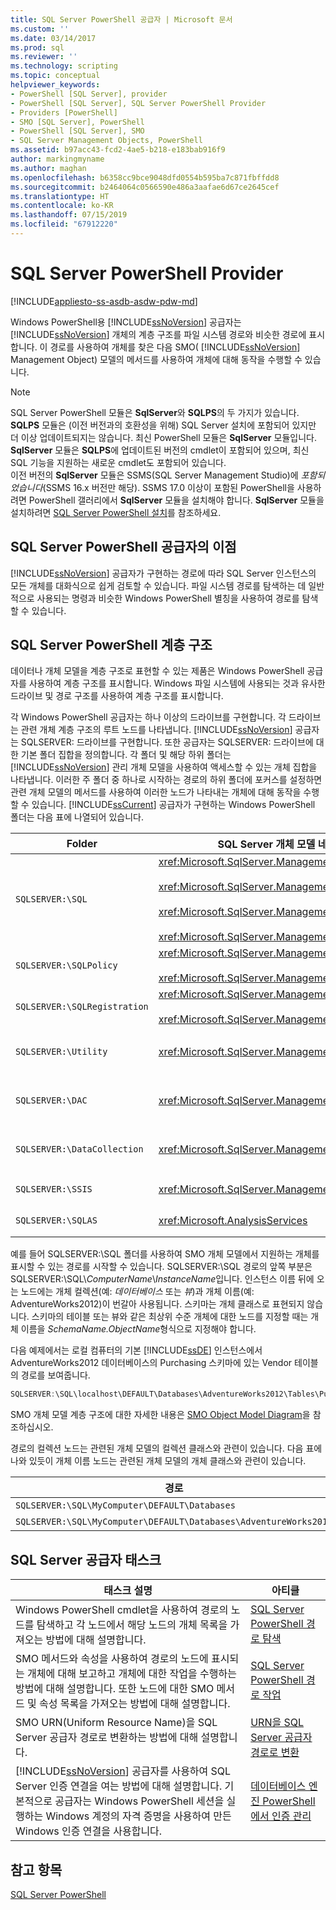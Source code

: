 ```yaml
---
title: SQL Server PowerShell 공급자 | Microsoft 문서
ms.custom: ''
ms.date: 03/14/2017
ms.prod: sql
ms.reviewer: ''
ms.technology: scripting
ms.topic: conceptual
helpviewer_keywords:
- PowerShell [SQL Server], provider
- PowerShell [SQL Server], SQL Server PowerShell Provider
- Providers [PowerShell]
- SMO [SQL Server], PowerShell
- PowerShell [SQL Server], SMO
- SQL Server Management Objects, PowerShell
ms.assetid: b97acc43-fcd2-4ae5-b218-e183bab916f9
author: markingmyname
ms.author: maghan
ms.openlocfilehash: b6358cc9bce9048dfd0554b595ba7c871fbffdd8
ms.sourcegitcommit: b2464064c0566590e486a3aafae6d67ce2645cef
ms.translationtype: HT
ms.contentlocale: ko-KR
ms.lasthandoff: 07/15/2019
ms.locfileid: "67912220"
---
```

# <a name="sql-server-powershell-provider"></a>SQL Server PowerShell Provider
[!INCLUDE[appliesto-ss-asdb-asdw-pdw-md](../includes/appliesto-ss-asdb-asdw-pdw-md.md)]

Windows PowerShell용 [!INCLUDE[ssNoVersion](../includes/ssnoversion-md.md)] 공급자는 [!INCLUDE[ssNoVersion](../includes/ssnoversion-md.md)] 개체의 계층 구조를 파일 시스템 경로와 비슷한 경로에 표시합니다. 이 경로를 사용하여 개체를 찾은 다음 SMO( [!INCLUDE[ssNoVersion](../includes/ssnoversion-md.md)] Management Object) 모델의 메서드를 사용하여 개체에 대해 동작을 수행할 수 있습니다.  
  
> [!NOTE]
> SQL Server PowerShell 모듈은 **SqlServer**와 **SQLPS**의 두 가지가 있습니다. **SQLPS** 모듈은 (이전 버전과의 호환성을 위해) SQL Server 설치에 포함되어 있지만 더 이상 업데이트되지는 않습니다. 최신 PowerShell 모듈은 **SqlServer** 모듈입니다. **SqlServer** 모듈은 **SQLPS**에 업데이트된 버전의 cmdlet이 포함되어 있으며, 최신 SQL 기능을 지원하는 새로운 cmdlet도 포함되어 있습니다.  
> 이전 버전의 **SqlServer** 모듈은 SSMS(SQL Server Management Studio)에 *포함되었습니다*(SSMS 16.x 버전만 해당). SSMS 17.0 이상이 포함된 PowerShell을 사용하려면 PowerShell 갤러리에서 **SqlServer** 모듈을 설치해야 합니다.
> **SqlServer** 모듈을 설치하려면 [SQL Server PowerShell 설치](download-sql-server-ps-module.md)를 참조하세요.


## <a name="benefits-of-the-sql-server-powershell-provider"></a>SQL Server PowerShell 공급자의 이점  
 [!INCLUDE[ssNoVersion](../includes/ssnoversion-md.md)] 공급자가 구현하는 경로에 따라 SQL Server 인스턴스의 모든 개체를 대화식으로 쉽게 검토할 수 있습니다. 파일 시스템 경로를 탐색하는 데 일반적으로 사용되는 명령과 비슷한 Windows PowerShell 별칭을 사용하여 경로를 탐색할 수 있습니다.  
  
## <a name="the-sql-server-powershell-hierarchy"></a>SQL Server PowerShell 계층 구조  
 데이터나 개체 모델을 계층 구조로 표현할 수 있는 제품은 Windows PowerShell 공급자를 사용하여 계층 구조를 표시합니다. Windows 파일 시스템에 사용되는 것과 유사한 드라이브 및 경로 구조를 사용하여 계층 구조를 표시합니다.  
  
 각 Windows PowerShell 공급자는 하나 이상의 드라이브를 구현합니다. 각 드라이브는 관련 개체 계층 구조의 루트 노드를 나타냅니다. [!INCLUDE[ssNoVersion](../includes/ssnoversion-md.md)] 공급자는 SQLSERVER: 드라이브를 구현합니다. 또한 공급자는 SQLSERVER: 드라이브에 대한 기본 폴더 집합을 정의합니다. 각 폴더 및 해당 하위 폴더는 [!INCLUDE[ssNoVersion](../includes/ssnoversion-md.md)] 관리 개체 모델을 사용하여 액세스할 수 있는 개체 집합을 나타냅니다. 이러한 주 폴더 중 하나로 시작하는 경로의 하위 폴더에 포커스를 설정하면 관련 개체 모델의 메서드를 사용하여 이러한 노드가 나타내는 개체에 대해 동작을 수행할 수 있습니다. [!INCLUDE[ssCurrent](../includes/sscurrent-md.md)] 공급자가 구현하는 Windows PowerShell 폴더는 다음 표에 나열되어 있습니다.  
  
|Folder|SQL Server 개체 모델 네임스페이스|개체|  
|------------|---------------------------------------|-------------|  
|`SQLSERVER:\SQL`|<xref:Microsoft.SqlServer.Management.Smo><br /><br /> <xref:Microsoft.SqlServer.Management.Smo.Agent><br /><br /> <xref:Microsoft.SqlServer.Management.Smo.Broker><br /><br /> <xref:Microsoft.SqlServer.Management.Smo.Mail>|테이블, 뷰 및 저장 프로시저와 같은 데이터베이스 개체입니다.|  
|`SQLSERVER:\SQLPolicy`|<xref:Microsoft.SqlServer.Management.Dmf><br /><br /> <xref:Microsoft.SqlServer.Management.Facets>|정책 및 패싯과 같은 정책 기반 관리 개체입니다.|  
|`SQLSERVER:\SQLRegistration`|<xref:Microsoft.SqlServer.Management.RegisteredServers><br /><br /> <xref:Microsoft.SqlServer.Management.Smo.RegSvrEnum>|서버 그룹 및 등록된 서버와 같은 등록된 서버 개체입니다.|  
|`SQLSERVER:\Utility`|<xref:Microsoft.SqlServer.Management.Utility>|[!INCLUDE[ssDE](../includes/ssde-md.md)]의 관리되는 인스턴스와 같은 유틸리티 개체입니다.|  
|`SQLSERVER:\DAC`|<xref:Microsoft.SqlServer.Management.DAC>|DAC 패키지와 같은 데이터 계층 애플리케이션 개체 및 DAC 배포와 같은 작업입니다.|  
|`SQLSERVER:\DataCollection`|<xref:Microsoft.SqlServer.Management.Collector>|컬렉션 집합 및 구성 저장소와 같은 데이터 수집기 개체입니다.|  
|`SQLSERVER:\SSIS`|<xref:Microsoft.SqlServer.Management.IntegrationServices>|[!INCLUDE[ssISnoversion](../includes/ssisnoversion-md.md)] 개체.|  
|`SQLSERVER:\SQLAS`|<xref:Microsoft.AnalysisServices>|[!INCLUDE[ssASnoversion](../includes/ssasnoversion-md.md)] 개체|  
  
 예를 들어 SQLSERVER:\SQL 폴더를 사용하여 SMO 개체 모델에서 지원하는 개체를 표시할 수 있는 경로를 시작할 수 있습니다. SQLSERVER:\SQL 경로의 앞쪽 부분은 SQLSERVER:\SQL\\*ComputerName*\\*InstanceName*입니다. 인스턴스 이름 뒤에 오는 노드에는 개체 컬렉션(예: *데이터베이스* 또는 *뷰*)과 개체 이름(예: AdventureWorks2012)이 번갈아 사용됩니다. 스키마는 개체 클래스로 표현되지 않습니다. 스키마의 테이블 또는 뷰와 같은 최상위 수준 개체에 대한 노드를 지정할 때는 개체 이름을 *SchemaName.ObjectName*형식으로 지정해야 합니다.  
  
 다음 예제에서는 로컬 컴퓨터의 기본 [!INCLUDE[ssDE](../includes/ssde-md.md)] 인스턴스에서 AdventureWorks2012 데이터베이스의 Purchasing 스키마에 있는 Vendor 테이블의 경로를 보여줍니다.  
  
```powershell
SQLSERVER:\SQL\localhost\DEFAULT\Databases\AdventureWorks2012\Tables\Purchasing.Vendor  
```
  
 SMO 개체 모델 계층 구조에 대한 자세한 내용은 [SMO Object Model Diagram](../relational-databases/server-management-objects-smo/smo-object-model-diagram.md)을 참조하십시오.  
  
 경로의 컬렉션 노드는 관련된 개체 모델의 컬렉션 클래스와 관련이 있습니다. 다음 표에 나와 있듯이 개체 이름 노드는 관련된 개체 모델의 개체 클래스와 관련이 있습니다.  
  
|경로|SMO 클래스|  
|----------|---------------|  
|`SQLSERVER:\SQL\MyComputer\DEFAULT\Databases`|<xref:Microsoft.SqlServer.Management.Smo.DatabaseCollection>|  
|`SQLSERVER:\SQL\MyComputer\DEFAULT\Databases\AdventureWorks2012`|<xref:Microsoft.SqlServer.Management.Smo.Database>|  
  
## <a name="sql-server-provider-tasks"></a>SQL Server 공급자 태스크  
  
|태스크 설명|아티클|  
|----------------------|-----------|  
|Windows PowerShell cmdlet을 사용하여 경로의 노드를 탐색하고 각 노드에서 해당 노드의 개체 목록을 가져오는 방법에 대해 설명합니다.|[SQL Server PowerShell 경로 탐색](navigate-sql-server-powershell-paths.md)|  
|SMO 메서드와 속성을 사용하여 경로의 노드에 표시되는 개체에 대해 보고하고 개체에 대한 작업을 수행하는 방법에 대해 설명합니다. 또한 노드에 대한 SMO 메서드 및 속성 목록을 가져오는 방법에 대해 설명합니다.|[SQL Server PowerShell 경로 작업](work-with-sql-server-powershell-paths.md)|  
|SMO URN(Uniform Resource Name)을 SQL Server 공급자 경로로 변환하는 방법에 대해 설명합니다.|[URN을 SQL Server 공급자 경로로 변환](https://docs.microsoft.com/powershell/module/sqlserver/Convert-UrnToPath)|  
|[!INCLUDE[ssNoVersion](../includes/ssnoversion-md.md)] 공급자를 사용하여 SQL Server 인증 연결을 여는 방법에 대해 설명합니다. 기본적으로 공급자는 Windows PowerShell 세션을 실행하는 Windows 계정의 자격 증명을 사용하여 만든 Windows 인증 연결을 사용합니다.|[데이터베이스 엔진 PowerShell에서 인증 관리](manage-authentication-in-database-engine-powershell.md)|  
  
## <a name="see-also"></a>참고 항목  
 [SQL Server PowerShell](sql-server-powershell.md)  
  
  
